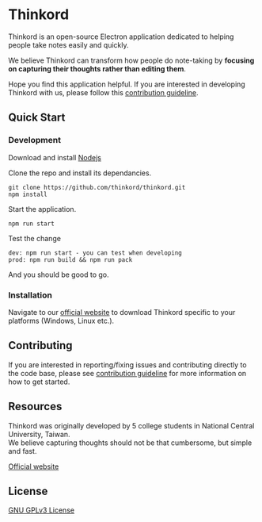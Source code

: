 # Thinkord
<!-- <img src="./app/asset/thinkord.png" width="600"> -->

Thinkord is an open-source Electron application dedicated to helping people take notes easily and quickly.

We believe Thinkord can transform how people do note-taking by **focusing on capturing their thoughts rather than editing them**.

Hope you find this application helpful. If you are interested in developing Thinkord with us, please follow this [contribution guideline](#contributing).

## Quick Start

### Development
Download and install <a href="https://nodejs.org/en/download/">Nodejs</a> 

Clone the repo and install its dependancies.
```
git clone https://github.com/thinkord/thinkord.git
npm install
```

Start the application.
```
npm run start
```

Test the change
```
dev: npm run start - you can test when developing
prod: npm run build && npm run pack
```
And you should be good to go.

### Installation
Navigate to our <a href="https://thinkord.github.io/thinkord/">official website</a> to download Thinkord specific to your platforms (Windows, Linux etc.).

## Contributing
If you are interested in reporting/fixing issues and contributing directly to the code base, please see <a href="docs/contributing.md">contribution guideline</a> for more information on how to get started.

## Resources
Thinkord was originally developed by 5 college students in National Central University, Taiwan.  
We believe capturing thoughts should not be that cumbersome, but simple and fast. 

<a href="https://thinkord.github.io/thinkord/">Official website</a>


## License
<a href="https://github.com/thinkord/thinkord/blob/master/LICENSE">GNU GPLv3 License</a>